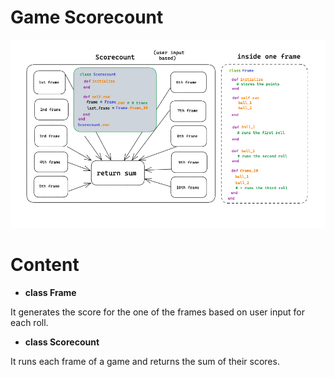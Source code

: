 Game Scorecount
===============

![Diagram for Scorecount](https://github.com/francescoGuglielmi/bowling-challenge-ruby/blob/454472c0f2d718b5b780cda132a3b4f0a9f869aa/documents/images/Diagram%20Scorecount.png)

# Content

- **class Frame**

It generates the score for the one of the frames based on user input for each roll.

- **class Scorecount**

It runs each frame of a game and returns the sum of their scores.





